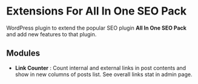 # Extensions For All In One SEO Pack
WordPress plugin to extend the popular SEO plugin **All In One SEO Pack** and add new features to that plugin.



## Modules
* **Link Counter** : Count internal and external links in post contents and show in new columns of posts list. See overall links stat in admin page.   



